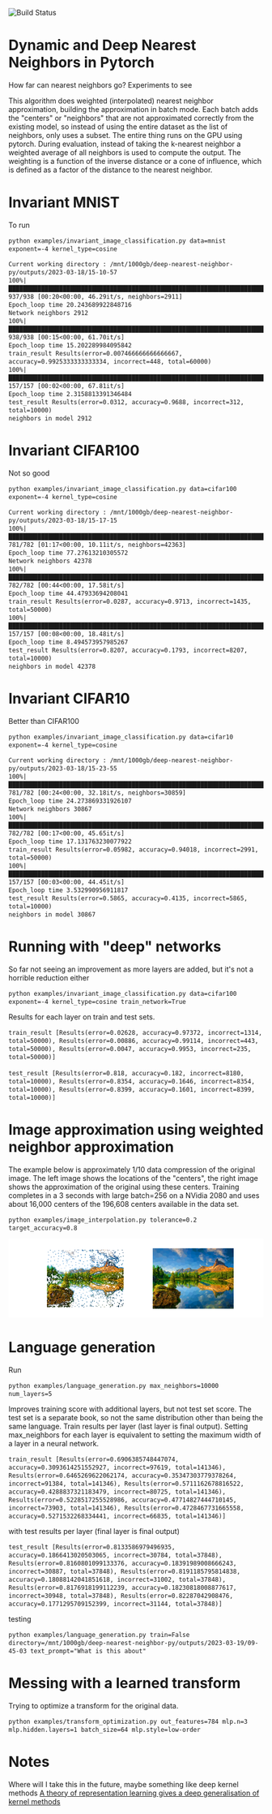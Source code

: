 ![Build Status](https://github.com/jloveric/deep-nearest-neighbor-py/actions/workflows/python-app.yml/badge.svg)

# Dynamic and Deep Nearest Neighbors in Pytorch
How far can nearest neighbors go? Experiments to see

This algorithm does weighted (interpolated) nearest neighbor approximation, building the
approximation in batch mode.  Each batch adds the "centers" or "neighbors" that are not approximated correctly from the existing model, so instead of using the entire dataset as the list of neighbors, only uses a subset. The entire thing runs on the GPU using pytorch.  During evaluation, instead of taking the k-nearest neighbor a weighted average of all neighbors
is used to compute the output. The weighting is a function of the inverse distance or a cone of influence, which is defined as a factor of the distance to the nearest neighbor.

# Invariant MNIST
To run
```
python examples/invariant_image_classification.py data=mnist exponent=-4 kernel_type=cosine
```
```
Current working directory : /mnt/1000gb/deep-nearest-neighbor-py/outputs/2023-03-18/15-10-57
100%|████████████████████████████████████████████████████████████████████████████████▉| 937/938 [00:20<00:00, 46.29it/s, neighbors=2911]
Epoch_loop time 20.243689922848716
Network neighbors 2912
100%|█████████████████████████████████████████████████████████████████████████████████████████████████| 938/938 [00:15<00:00, 61.70it/s]
Epoch_loop time 15.202289984095842
train_result Results(error=0.007466666666666667, accuracy=0.9925333333333334, incorrect=448, total=60000)
100%|█████████████████████████████████████████████████████████████████████████████████████████████████| 157/157 [00:02<00:00, 67.81it/s]
Epoch_loop time 2.3158813391346484
test_result Results(error=0.0312, accuracy=0.9688, incorrect=312, total=10000)
neighbors in model 2912
```
# Invariant CIFAR100
Not so good
```
python examples/invariant_image_classification.py data=cifar100 exponent=-4 kernel_type=cosine
```
```
Current working directory : /mnt/1000gb/deep-nearest-neighbor-py/outputs/2023-03-18/15-17-15
100%|███████████████████████████████████████████████████████████████████████████████▉| 781/782 [01:17<00:00, 10.11it/s, neighbors=42363]
Epoch_loop time 77.27613210305572
Network neighbors 42378
100%|█████████████████████████████████████████████████████████████████████████████████████████████████| 782/782 [00:44<00:00, 17.58it/s]
Epoch_loop time 44.47933694208041
train_result Results(error=0.0287, accuracy=0.9713, incorrect=1435, total=50000)
100%|█████████████████████████████████████████████████████████████████████████████████████████████████| 157/157 [00:08<00:00, 18.48it/s]
Epoch_loop time 8.494573957985267
test_result Results(error=0.8207, accuracy=0.1793, incorrect=8207, total=10000)
neighbors in model 42378
```
# Invariant CIFAR10
Better than CIFAR100
```
python examples/invariant_image_classification.py data=cifar10 exponent=-4 kernel_type=cosine
```
```
Current working directory : /mnt/1000gb/deep-nearest-neighbor-py/outputs/2023-03-18/15-23-55
100%|███████████████████████████████████████████████████████████████████████████████▉| 781/782 [00:24<00:00, 32.18it/s, neighbors=30859]
Epoch_loop time 24.273869331926107
Network neighbors 30867
100%|█████████████████████████████████████████████████████████████████████████████████████████████████| 782/782 [00:17<00:00, 45.65it/s]
Epoch_loop time 17.131763230077922
train_result Results(error=0.05982, accuracy=0.94018, incorrect=2991, total=50000)
100%|█████████████████████████████████████████████████████████████████████████████████████████████████| 157/157 [00:03<00:00, 44.45it/s]
Epoch_loop time 3.532990956911817
test_result Results(error=0.5865, accuracy=0.4135, incorrect=5865, total=10000)
neighbors in model 30867
```
# Running with "deep" networks
So far not seeing an improvement as more layers are added, but it's not a horrible reduction either
```
python examples/invariant_image_classification.py data=cifar100 exponent=-4 kernel_type=cosine train_network=True
```
Results for each layer on train and test sets.
```
train_result [Results(error=0.02628, accuracy=0.97372, incorrect=1314, total=50000), Results(error=0.00886, accuracy=0.99114, incorrect=443, total=50000), Results(error=0.0047, accuracy=0.9953, incorrect=235, total=50000)]

test_result [Results(error=0.818, accuracy=0.182, incorrect=8180, total=10000), Results(error=0.8354, accuracy=0.1646, incorrect=8354, total=10000), Results(error=0.8399, accuracy=0.1601, incorrect=8399, total=10000)]
```
# Image approximation using weighted neighbor approximation
The example below is approximately 1/10 data compression of the original image.
The left image shows the locations of the "centers", the right image shows the
approximation of the original using these centers. Training completes in a 3
seconds with large batch=256 on a NVidia 2080 and uses about 16,000 centers of the
196,608 centers available in the data set.
```
python examples/image_interpolation.py tolerance=0.2 target_accuracy=0.8
```
![Image Approximation](results/NearestNeighborApproximation.png)

# Language generation
Run
```
python examples/language_generation.py max_neighbors=10000 num_layers=5
```
Improves training score with additional layers, but not test set score.  The test set is a separate book, so not the same distribution other than being the same language. Train results per layer (last layer is final output). Setting max_neighbors for
each layer is equivalent to setting the maximum width of a layer in a neural network.
```
train_result [Results(error=0.6906385748447074, accuracy=0.3093614251552927, incorrect=97619, total=141346), Results(error=0.6465269622062174, accuracy=0.35347303779378264, incorrect=91384, total=141346), Results(error=0.5711162678816522, accuracy=0.4288837321183479, incorrect=80725, total=141346), Results(error=0.5228517255528986, accuracy=0.47714827444710145, incorrect=73903, total=141346), Results(error=0.4728467731665558, accuracy=0.5271532268334441, incorrect=66835, total=141346)]
```
with test results per layer (final layer is final output)
```
test_result [Results(error=0.8133586979496935, accuracy=0.1866413020503065, incorrect=30784, total=37848), Results(error=0.8160801099133376, accuracy=0.18391989008666243, incorrect=30887, total=37848), Results(error=0.8191185795814838, accuracy=0.18088142041851618, incorrect=31002, total=37848), Results(error=0.8176918199112239, accuracy=0.18230818008877617, incorrect=30948, total=37848), Results(error=0.82287042908476, accuracy=0.1771295709152399, incorrect=31144, total=37848)]
```
testing
```
python examples/language_generation.py train=False directory=/mnt/1000gb/deep-nearest-neighbor-py/outputs/2023-03-19/09-45-03 text_prompt="What is this about"
```

# Messing with a learned transform
Trying to optimize a transform for the original data.
```
python examples/transform_optimization.py out_features=784 mlp.n=3 mlp.hidden.layers=1 batch_size=64 mlp.style=low-order
```

# Notes
Where will I take this in the future, maybe something like deep kernel methods
[A theory of representation learning gives a deep generalisation of kernel methods](https://arxiv.org/pdf/2108.13097.pdf)